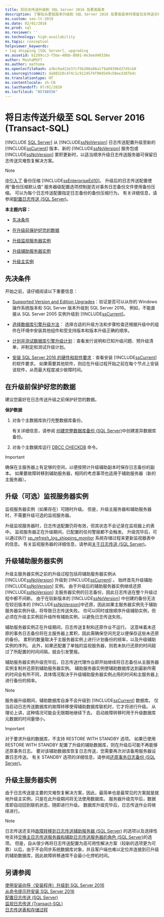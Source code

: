 ```yaml
---
title: 将日志传送升级到 SQL Server 2016 及更高版本
description: 了解在从更低版本升级到 SQL Server 2016 及更高版本时保留日志传送灾难恢复解决方案的适当顺序。
ms.custom: seo-lt-2019
ms.date: 02/01/2016
ms.prod: sql
ms.reviewer: ''
ms.technology: high-availability
ms.topic: conceptual
helpviewer_keywords:
- log shipping [SQL Server], upgrading
ms.assetid: b1289cc3-f5be-40bb-8801-0e3eed40336e
author: MashaMSFT
ms.author: mathoma
ms.openlocfilehash: a3bc9ad12e37cf5b208a98a1f9a09396d37d5cb8
ms.sourcegitcommit: da88320c474c1c9124574f90d549c50ee3387b4c
ms.translationtype: HT
ms.contentlocale: zh-CN
ms.lasthandoff: 07/01/2020
ms.locfileid: "85748556"
---
```

# <a name="upgrading-log-shipping-to-sql-server-2016-transact-sql"></a>将日志传送升级至 SQL Server 2016 (Transact-SQL)
 [!INCLUDE [SQL Server](../../includes/applies-to-version/sqlserver.md)]
  从 [!INCLUDE[ssNoVersion](../../includes/ssnoversion-md.md)] 日志传送配置升级至新的 [!INCLUDE[ssCurrent](../../includes/sscurrent-md.md)] 版本、新的 [!INCLUDE[ssNoVersion](../../includes/ssnoversion-md.md)] 服务包或 [!INCLUDE[ssNoVersion](../../includes/ssnoversion-md.md)] 累积更新时，以适当顺序升级日志传送服务器可保留日志传送灾难恢复解决方案。  
  
> [!NOTE]  
>  [中引入了](../../relational-databases/backup-restore/backup-compression-sql-server.md) 备份压缩 [!INCLUDE[ssEnterpriseEd10](../../includes/ssenterpriseed10-md.md)]。 升级后的日志传送配置使用“备份压缩默认值”  服务器级配置选项控制是否对事务日志备份文件使用备份压缩。 可以为每个日志传送配置指定日志备份的备份压缩行为。 有关详细信息，请参阅[配置日志传送 (SQL Server)](../../database-engine/log-shipping/configure-log-shipping-sql-server.md)。  
  
 **本主题内容：**  
  
-   [先决条件](#Prerequisites)  
  
-   [在升级前保护好您的数据](#ProtectData)  
  
-   [升级监视服务器实例](#UpgradeMonitor)  
  
-   [升级辅助服务器实例](#UpgradeSecondaries)  
  
-   [升级主实例](#UpgradePrimary)  
  
##  <a name="prerequisites"></a><a name="Prerequisites"></a>先决条件  
 开始之前，请仔细阅读以下重要信息：  
  
-   [Supported Version and Edition Upgrades](../../database-engine/install-windows/supported-version-and-edition-upgrades.md)：验证是否可以从你的 Windows 操作系统版本和 SQL Server 版本升级到 SQL Server 2016。 例如，不能直接从 SQL Server 2005 实例升级到 [!INCLUDE[ssCurrent](../../includes/sscurrent-md.md)]。  
  
-   [选择数据库引擎升级方法](../../database-engine/install-windows/choose-a-database-engine-upgrade-method.md)： 选择合适的升级方法和步骤检查还根据升级中的组件在环境中安装其他组件和受支持版本和版本升级正确的顺序。  
  
-   [计划并测试数据库引擎升级计划](../../database-engine/install-windows/plan-and-test-the-database-engine-upgrade-plan.md)：查看发行说明和已知升级问题、预升级清单，并制定和测试升级计划。  
  
-   [安装 SQL Server 2016 的硬件和软件要求](../../sql-server/install/hardware-and-software-requirements-for-installing-sql-server.md)：查看安装 [!INCLUDE[ssCurrent](../../includes/sscurrent-md.md)]的软件要求。 如果需要其他软件，则应在升级过程开始之前在每个节点上安装该软件，从而最大程度减少故障时间。  
  
##  <a name="protect-your-data-before-the-upgrade"></a><a name="ProtectData"></a> 在升级前保护好您的数据  
 建议您最好在日志传送升级之前保护好您的数据。  
  
 **保护数据**  
  
1.  对各个主数据库执行完整数据库备份。  
  
     有关详细信息，请参阅 [创建完整数据库备份 (SQL Server)](../../relational-databases/backup-restore/create-a-full-database-backup-sql-server.md)中创建差异数据库备份。  
  
2.  对各个主数据库运行 [DBCC CHECKDB](../../t-sql/database-console-commands/dbcc-checkdb-transact-sql.md) 命令。  
  
> [!IMPORTANT]  
>  确保在主服务器上有足够的空间，以便按预计升级辅助副本时保存日志备份的副本。  如果要故障转移到辅助服务器，相同的考虑事项也适用于辅助服务器（新的主服务器）。  
  
##  <a name="upgrading-the-optional-monitor-server-instance"></a><a name="UpgradeMonitor"></a> 升级（可选）监视服务器实例  
 监视服务器实例（如果存在）可随时升级。 但是，升级主服务器和辅助服务器时，不需要升级可选的监视服务器。  
  
 升级监视服务器时，日志传送配置仍将有效，但其状态不会记录在监视器上的表中。 监视服务器正在升级期间，已配置的任何警报都不会触发。 升级完毕后，可以通过执行 [sp_refresh_log_shipping_monitor](../../relational-databases/system-stored-procedures/sp-refresh-log-shipping-monitor-transact-sql.md) 系统存储过程来更新监视器表中的信息。   有关监视服务器的详细信息，请参阅[关于日志传送 (SQL Server)](../../database-engine/log-shipping/about-log-shipping-sql-server.md)。  
  
##  <a name="upgrading-the-secondary-server-instances"></a><a name="UpgradeSecondaries"></a> 升级辅助服务器实例  
 升级主服务器实例之前的升级过程包括将辅助服务器实例从 [!INCLUDE[ssNoVersion](../../includes/ssnoversion-md.md)] 升级到 [!INCLUDE[ssCurrent](../../includes/sscurrent-md.md)] 。 始终首先升级辅助 [!INCLUDE[ssNoVersion](../../includes/ssnoversion-md.md)] 实例。 由于升级后的辅助服务器实例继续还原 [!INCLUDE[ssNoVersion](../../includes/ssnoversion-md.md)] 主服务器实例的日志备份，因此日志传送在整个升级过程中都不间断。 由于在较新版本的 [!INCLUDE[ssNoVersion](../../includes/ssnoversion-md.md)] 中创建的备份无法在较旧版本的 [!INCLUDE[ssNoVersion](../../includes/ssnoversion-md.md)]中还原，因此如果主服务器实例先于辅助服务器实例升级，将导致日志传送失败。 你可以同时或按顺序升级辅助实例，但必须在升级主实例前升级所有辅助实例，以避免日志传送失败。  
  
 辅助服务器实例正在升级期间，日志传送复制和还原作业不运行。 这意味着未还原的事务日志备份将在主服务器上累积，因此需确保空间充足以便保存这些未还原的备份。 累积的数量取决于主服务器实例上进行计划备份的频率，以及升级辅助实例的序列。 此外，如果还配置了单独的监视服务器，则若未执行还原的时间超过了所配置的时间间隔，就会引发警报。  
  
 辅助服务器实例升级完毕后，日志传送代理作业即开始继续将日志备份从主服务器实例复制并还原到辅助服务器实例。 辅助服务器实例使辅助数据库达到最新所需的时间会有所不同，具体情况取决于升级辅助服务器实例占用的时间和主服务器上进行备份的频率。  
  
> [!NOTE]  
>  服务器升级期间，辅助数据库自身不会升级到 [!INCLUDE[ssCurrent](../../includes/sscurrent-md.md)] 数据库。 仅当启动日志传送数据库的故障转移使得辅助数据库联机时，它才将进行升级。 从理论上讲，这种情况可能会无限期地继续下去。 启动故障转移时用于升级数据库元数据的时间量很小。  
  
> [!IMPORTANT]  
>  对于要求升级的数据库，不支持 RESTORE WITH STANDBY 选项。 如果已使用 RESTORE WITH STANDBY 配置了升级的辅助数据库，则在升级后可能不再能够还原事务日志。 要对该辅助数据库恢复日志传送，您需要再次对该备用服务器设置日志传送。 有关 STANDBY 选项的详细信息，请参阅[还原事务日志备份 (SQL Server)](../../relational-databases/backup-restore/restore-a-transaction-log-backup-sql-server.md)。  
  
##  <a name="upgrading-the-primary-server-instance"></a><a name="UpgradePrimary"></a> 升级主服务器实例  
 由于日志传送是主要的灾难恢复解决方案，因此，最简单也是最常见的方案就是就地升级主实例，只是在此升级期间将无法使用数据库。 服务器升级完毕后，数据库即自动回到联机状态，随即进行升级。 数据库升级完毕后，日志传送作业将继续进行。  
  
> [!NOTE]  
>  日志传送还支持[故障转移到日志传送辅助服务器 (SQL Server)](../../database-engine/log-shipping/fail-over-to-a-log-shipping-secondary-sql-server.md) 的选项以及选择性地支持[交换主日志传送服务器和辅助日志传送服务器的角色 (SQL Server)](../../database-engine/log-shipping/change-roles-between-primary-and-secondary-log-shipping-servers-sql-server.md)的选项。 但是，自从很少再将日志传送配置为高可用性解决方案（较新的选项更为可靠）以后，由于不会同步系统数据库对象，并且客户端也难以定位并连接到已升级的辅助数据库，因此故障转移通常不会最小化停机时间。  
  
## <a name="see-also"></a>另请参阅  
 [使用安装向导（安装程序）升级到 SQL Server 2016](../../database-engine/install-windows/upgrade-sql-server-using-the-installation-wizard-setup.md)   
 [从命令提示符安装 SQL Server 2016](../../database-engine/install-windows/install-sql-server-2016-from-the-command-prompt.md)   
 [配置日志传送 (SQL Server)](../../database-engine/log-shipping/configure-log-shipping-sql-server.md)   
 [监视日志传送 (Transact-SQL)](../../database-engine/log-shipping/monitor-log-shipping-transact-sql.md)   
 [日志传送表和存储过程](../../database-engine/log-shipping/log-shipping-tables-and-stored-procedures.md)  
  
  
